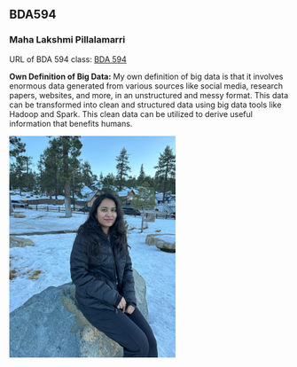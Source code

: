 ## BDA594
### Maha Lakshmi Pillalamarri

URL of BDA 594 class: [BDA 594](https://sdsu.instructure.com/courses/141078)

**Own Definition of Big Data:**
My own definition of big data is that it involves enormous data generated from various sources like social media, research papers, websites, and more, in an unstructured and messy format. This data can be transformed into clean and structured data using big data tools like Hadoop and Spark. This clean data can be utilized to derive useful information that benefits humans.

<img src="https://github.com/Mahalakshmi-Code/BDA594-Maha/blob/main/Maha%20Photo.jpeg?raw=true" alt="Image" width="300" height="400" />

